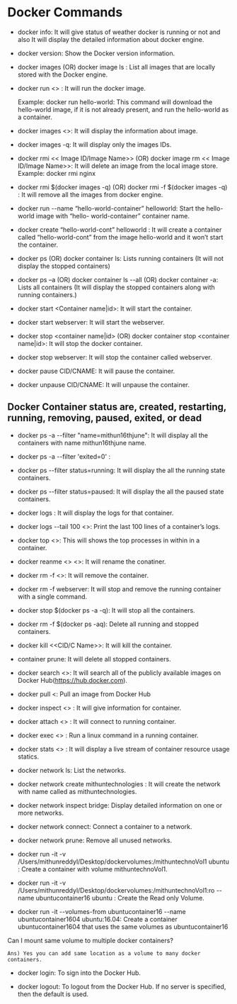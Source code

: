 # Docker Commands

- docker info: It will give status of weather docker is running or not  and also It will display the detailed information about docker engine. 

- docker version: Show the Docker version information.

- docker images (OR) docker image ls : List all images that are locally stored with the Docker engine.

- docker run <<Docker Image>> : It will run the docker image.

  Example: docker run hello-world: This command will download the hello-world image, if it is not already present, and run the hello-world as a container.

- docker images <<Image Name>>: It will display the information about image.

- docker images -q: It will display only the images IDs.

- docker rmi << Image ID/Image Name>> (OR) docker image rm << Image ID/Image Name>>: It will delete an image from the local image store.
  Example: docker rmi nginx

- docker rmi $(docker images -q) (OR) docker rmi -f $(docker images -q) : It will remove all the images from docker engine.

- docker run --name “hello-world-container” helloworld: Start the hello-world image with “hello- world-container” container name. 

- docker create “hello-world-cont” helloworld : It will create a container called “hello-world-cont” from the image hello-world and it won’t start the container.

- docker ps (OR) docker container ls: Lists running containers (It will not display the stopped containers)

- docker ps –a (OR) docker container ls --all (OR) docker container -a: Lists all containers (It will display the stopped containers along with running containers.)
                                                    
- docker start <Container name|id>: It will start the container.

- docker start webserver: It will start the webserver.

- docker stop <container name|id> (OR) docker container stop <container name|id>: It will stop the docker container.

- docker stop webserver: It will stop the container called webserver.

- docker pause CID/CNAME: It will pause the container.

- docker unpause CID/CNAME: It will unpause the container.

## Docker Container status are, created, restarting, running, removing, paused, exited, or dead

- docker ps -a --filter "name=mithun16thjune": It will display all the containers with name mithun16thjune name.

- docker ps -a --filter 'exited=0' :

- docker ps --filter status=running: It will display the all the running state containers.

- docker ps --filter status=paused: It will display the all the paused state containers.

- docker logs <container name>: It will display the logs for that container.

- docker logs --tail 100 <<Container Name>>: Print the last 100 lines of a container’s logs.

- docker top <<Container ID>>: This will shows the top processes in within in a container.

- docker reanme <<Container Old Name>> <<Container New Name>>: It will rename the conatiner.

- docker rm -f <<Container Name>>: It will remove the container.

- docker rm -f webserver: It will stop and remove the running container with a single command.

- docker stop $(docker ps -a -q): It will stop all the containers.

- docker rm -f $(docker ps -aq): Delete all running and stopped containers.

- docker kill <<CID/C Name>>: It will kill the container.

-  container prune: It will delete all stopped containers.

- docker search <<Image Name>>: It will search all of the publicly available images on Docker Hub(https://hub.docker.com).

- docker pull <<Image Name>: Pull an image from Docker Hub

- docker inspect <<CID>> : It will give information for container.

- docker attach <<CID>> : It will connect to running container.

- docker exec <<CID>> : Run a linux command in a running container.

- docker stats <<CID>> : It will display a live stream of container resource usage statics.

- docker network ls: List the networks.

- docker network create mithuntechnologies : It will create the network with name called as mithuntechnologies.

- docker network inspect bridge: Display detailed information on one or more networks.

- docker network connect: Connect a container to a network.

- docker network prune: Remove all unused networks.

- docker run -it -v /Users/mithunreddyl/Desktop/dockervolumes:/mithuntechnoVol1 ubuntu : Create a container with volume mithuntechnoVol1.

- docker run -it -v /Users/mithunreddyl/Desktop/dockervolumes:/mithuntechnoVol1:ro --name ubuntucontainer16 ubuntu : Create the Read only Volume.

- docker run -it --volumes-from ubuntucontainer16 --name ubuntucontainer1604 ubuntu:16.04: Create a container ubuntucontainer1604 that uses the same volumes as ubuntucontainer16

Can I mount same volume to multiple docker containers?
```
Ans) Yes you can add same location as a volume to many docker containers.
```
  
- docker login: To sign into the Docker Hub.

- docker logout: To logout from the Docker Hub. If no server is specified, then the default is used.
